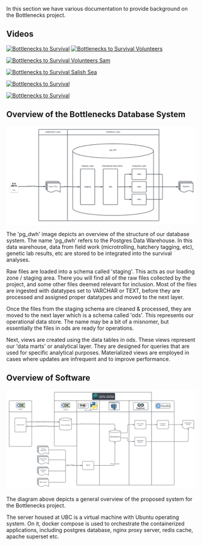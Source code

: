In this section we have various documentation to provide background on the Bottlenecks project.

## Videos

[![Bottlenecks to Survival](http://img.youtube.com/vi/5cH5wXQhCIc/0.jpg)](https://www.youtube.com/watch?v=5cH5wXQhCIc) [![Bottlenecks to Survival Volunteers](http://img.youtube.com/vi/PhlAyfypy1g/0.jpg)](https://www.youtube.com/watch?v=PhlAyfypy1g)

[![Bottlenecks to Survival Volunteers Sam](http://img.youtube.com/vi/eFaBHc-2uxY/0.jpg)](https://www.youtube.com/watch?v=eFaBHc-2uxY)

[![Bottlenecks to Survival Salish Sea](http://img.youtube.com/vi/Cgj9TjLB3-c/0.jpg)](https://www.youtube.com/watch?v=Cgj9TjLB3-c)

[![Bottlenecks to Survival](http://img.youtube.com/vi/0AlQNyMOgcY/0.jpg)](https://www.youtube.com/watch?v=0AlQNyMOgcY)

[![Bottlenecks to Survival](http://img.youtube.com/vi/ETfma2rYxic/0.jpg)](https://www.youtube.com/watch?v=ETfma2rYxic)


## Overview of the Bottlenecks Database System

![pg_dwh](https://github.com/brahmwg/Bottlenecks_MDS_Capstone/blob/c5421651e87bf63cd3fc00097091768e84100628/documentation/pg_dwh.png)

The 'pg_dwh' image depicts an overview of the structure of our database system. The name 'pg_dwh' refers to the Postgres Data Warehouse. In this data warehouse, data from field work (microtrolling, hatchery tagging, etc), genetic lab results, etc are stored to be integrated into the survival analyses. 

Raw files are loaded into a schema called 'staging'. This acts as our loading zone / staging area. There you will find all of the raw files collected by the project, and some other files deemed relevant for inclusion. Most of the files are ingested with datatypes set to VARCHAR or TEXT, before they are processed and assigned proper datatypes and moved to the next layer.

Once the files from the staging schema are cleaned & processed, they are moved to the next layer which is a schema called 'ods'. This represents our operational data store. The name may be a bit of a misnomer, but essentially the files in ods are ready for operations. 

Next, views are created using the data tables in ods. These views represent our 'data marts' or analytical layer. They are designed for queries that are used for specific analytical purposes. Materialized views are employed in cases where updates are infrequent and to improve performance.

## Overview of Software 

![software](https://github.com/brahmwg/Bottlenecks_MDS_Capstone/blob/643b8ed7d366c697386f7c375f70662c59fdf428/documentation/Bottlenecks%20-%20Process%20Flow%20Diagram.png)

The diagram above depicts a general overview of the proposed system for the Bottlenecks project. 

The server housed at UBC is a virtual machine with Ubuntu operating system. On it, docker compose is used to orchestrate the containerized applications, including postgres database, nginx proxy server, redis cache, apache superset etc.
